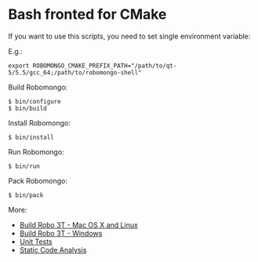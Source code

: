 Bash fronted for CMake
======================

If you want to use this scripts, you need to set single environment variable:

E.g.:

    export ROBOMONGO_CMAKE_PREFIX_PATH="/path/to/qt-5/5.5/gcc_64;/path/to/robomongo-shell"

Build Robomongo:

    $ bin/configure
    $ bin/build
    
Install Robomongo:

    $ bin/install
    
Run Robomongo:

    $ bin/run    
    
Pack Robomongo:

    $ bin/pack

More: 
- [Build Robo 3T - Mac OS X and Linux](https://github.com/paralect/robomongo/blob/master/docs/BuildRobo3TOnMacAndLinux.md) 
- [Build Robo 3T - Windows](https://github.com/paralect/robomongo/blob/master/docs/BuildRobo3TOnWindows.md)
- [Unit Tests](wiki/Unit-Tests)
- [Static Code Analysis](wiki/Static-Code-Analysis)
